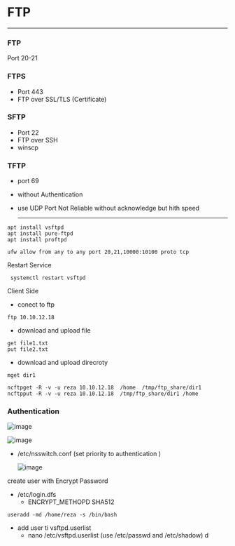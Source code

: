 # FTP

--------------------------------------------------

### FTP
Port 20-21

### FTPS
* Port 443
* FTP over SSL/TLS (Certificate) 

### SFTP
* Port 22
* FTP over SSH 
* winscp

### TFTP
* port 69
* without Authentication
* use UDP Port Not Reliable without acknowledge but hith speed

  -----------------------------------------------------------------
```
apt install vsftpd
apt install pure-ftpd
apt install proftpd
```
```
ufw allow from any to any port 20,21,10000:10100 proto tcp
```
Restart Service
```
 systemctl restart vsftpd
```


Client Side 
* conect to ftp
```
ftp 10.10.12.18
```

* download and upload file
```
get file1.txt
put file2.txt
```
* download and upload direcroty
```
mget dir1

ncftpget -R -v -u reza 10.10.12.18  /home  /tmp/ftp_share/dir1
ncftpput -R -v -u reza 10.10.12.18  /tmp/ftp_share/dir1 /home  
```


### Authentication

  ![image](https://github.com/rezaabedi1365/LinuxConfigFile/assets/117336743/e829a450-5365-4614-bc92-0b17c8b51635)

  ![image](https://github.com/rezaabedi1365/LinuxConfigFile/assets/117336743/f88b87fa-9c42-48af-9154-227aeaa0e626)

* /etc/nsswitch.conf (set priority to authentication )

  ![image](https://github.com/rezaabedi1365/LinuxConfigFile/assets/117336743/799ec595-fc43-42f5-96fe-ad890f8a0ef5)

create user with Encrypt Password
* /etc/login.dfs
  * ENCRYPT_METHOPD SHA512
```
useradd -md /home/reza -s /bin/bash 
```

* add user ti vsftpd.userlist
  * nano /etc/vsftpd.userlist    (use /etc/passwd and /etc/shadow)
d

